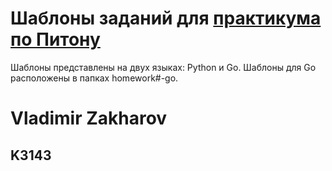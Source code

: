 # Шаблоны заданий для [практикума по Питону](https://github.com/Dementiy/Dementiy.github.io)

Шаблоны представлены на двух языках: Python и Go. Шаблоны для Go расположены в папках homework#-go.

# Vladimir Zakharov
## K3143